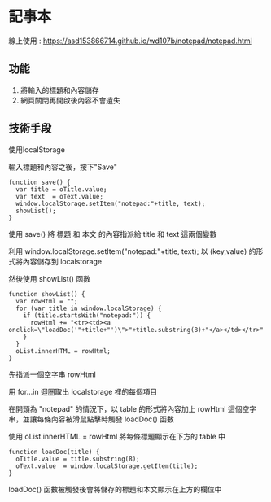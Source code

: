 # 記事本

線上使用 : https://asd153866714.github.io/wd107b/notepad/notepad.html

## 功能

1. 將輸入的標題和內容儲存
2. 網頁關閉再開啟後內容不會遺失

## 技術手段

使用localStorage

輸入標題和內容之後，按下"Save"

    function save() {
      var title = oTitle.value;
      var text  = oText.value;
      window.localStorage.setItem("notepad:"+title, text);
      showList();
    }

使用 save() 將 標題 和 本文 的內容指派給 title 和 text 這兩個變數

利用 window.localStorage.setItem("notepad:"+title, text);  以 (key,value) 的形式將內容儲存到 localstorage

然後使用 showList() 函數


    function showList() {
      var rowHtml = "";
      for (var title in window.localStorage) {
        if (title.startsWith("notepad:")) {
          rowHtml += "<tr><td><a onclick=\"loadDoc('"+title+"')\">"+title.substring(8)+"</a></td></tr>"
        }
      }
      oList.innerHTML = rowHtml;
    }

先指派一個空字串 rowHtml 

用 for...in 迴圈取出 localstorage 裡的每個項目

在開頭為 "notepad" 的情況下，以 table 的形式將內容加上 rowHtml 這個空字串，並讓每條內容被滑鼠點擊時觸發 loadDoc() 函數

使用 oList.innerHTML = rowHtml 將每條標題顯示在下方的 table 中


    function loadDoc(title) {
      oTitle.value = title.substring(8);
      oText.value  = window.localStorage.getItem(title);
    }

loadDoc() 函數被觸發後會將儲存的標題和本文顯示在上方的欄位中
